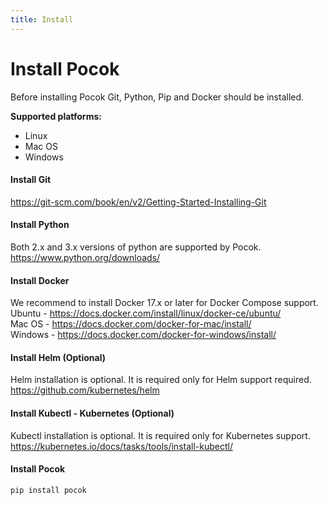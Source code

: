 ```yaml
---
title: Install
---
```

# Install Pocok
Before installing Pocok Git, Python, Pip and Docker should be installed.

**Supported platforms:**
- Linux  
- Mac OS  
- Windows  

#### Install Git
https://git-scm.com/book/en/v2/Getting-Started-Installing-Git

#### Install Python
Both 2.x and 3.x versions of python are supported by Pocok.  
https://www.python.org/downloads/

#### Install Docker
We recommend to install Docker 17.x or later for Docker Compose support.  
Ubuntu - https://docs.docker.com/install/linux/docker-ce/ubuntu/  
Mac OS - https://docs.docker.com/docker-for-mac/install/  
Windows - https://docs.docker.com/docker-for-windows/install/

#### Install Helm (Optional)
Helm installation is optional. It is required only for Helm support required.  
https://github.com/kubernetes/helm

#### Install Kubectl - Kubernetes (Optional) 
Kubectl installation is optional. It is required only for Kubernetes support.
https://kubernetes.io/docs/tasks/tools/install-kubectl/

#### Install Pocok
```
pip install pocok
```